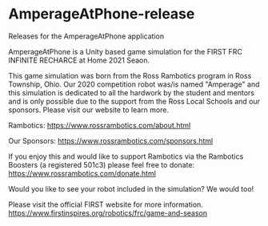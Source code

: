 # AmperageAtPhone-release
Releases for the AmperageAtPhone application

AmperageAtPhone is a Unity based game simulation for the FIRST FRC INFINITE RECHARCE at Home 2021 Seaon.

This game simulation was born from the Ross Rambotics program in Ross Township, Ohio.  Our 2020 competition robot was/is named "Amperage" and this simulation is dedicated to all the hardwork by the student and mentors and is only possible due to the support from the Ross Local Schools and our sponsors.  Please visit our website to learn more.

Rambotics: https://www.rossrambotics.com/about.html

Our Sponsors: https://www.rossrambotics.com/sponsors.html

If you enjoy this and would like to support Rambotics via the Rambotics Boosters (a registered 501c3) please feel free to donate:
https://www.rossrambotics.com/donate.html

Would you like to see your robot included in the simulation?  We would too! 


Please visit the official FIRST website for more information.  
https://www.firstinspires.org/robotics/frc/game-and-season

